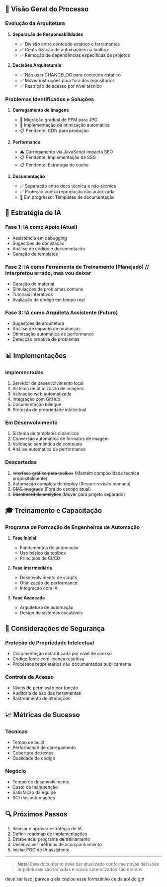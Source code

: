## 🎯 Visão Geral do Processo

### Evolução da Arquitetura

1. **Separação de Responsabilidades**
   - ✅ Divisão entre conteúdo estático e ferramentas
   - ✅ Centralização de automações na toolbox
   - ✅ Remoção de dependências específicas de projetos

2. **Decisões Arquiteturais**
   - ✅ Não usar CHANGELOG para conteúdo estático
   - ✅ Mover instruções para fora dos repositórios
   - ✅ Restrição de acesso por nível técnico

### Problemas Identificados e Soluções

1. **Carregamento de Imagens**
   - 🔄 Migração gradual de PPM para JPG
   - 🔄 Implementação de otimização automática
   - 📋 Pendente: CDN para produção

2. **Performance**
   - ⚠️ Carregamento via JavaScript impacta SEO
   - 📋 Pendente: Implementação de SSG
   - 📋 Pendente: Estratégia de cache

3. **Documentação**
   - ✅ Separação entre docs técnica e não-técnica
   - ✅ Proteção contra reprodução não autorizada
   - 🔄 Em progresso: Templates de documentação

## 🤖 Estratégia de IA

### Fase 1: IA como Apoio (Atual)
- Assistência em debugging
- Sugestões de otimização
- Análise de código e documentação
- Geração de templates

### Fase 2: IA como Ferramenta de Treinamento (Planejado) // interpŕetou errado, mas vou deixar
- Geração de material
- Simulações de problemas comuns
- Tutoriais interativos
- Avaliação de código em tempo real

### Fase 3: IA como Arquiteta Assistente (Futuro)
- Sugestões de arquitetura
- Análise de impacto de mudanças
- Otimização automática de performance
- Detecção proativa de problemas

## 📊 Implementações

### Implementadas
1. Servidor de desenvolvimento local
2. Sistema de otimização de imagens
3. Validação web automatizada
4. Integração com GitHub
5. Documentação bilíngue
6. Proteção de propriedade intelectual

### Em Desenvolvimento
1. Sistema de templates dinâmicos
2. Conversão automática de formatos de imagem
3. Validação semântica de conteúdo
4. Análise automática de performance

### Descartadas
1. ~~Interface gráfica para toolbox~~ (Mantém complexidade técnica propositalmente)
2. ~~Automação completa de deploy~~ (Requer revisão humana)
3. ~~CMS integrado~~ (Fora do escopo atual)
4. ~~Dashboard de analytics~~ (Mover para projeto separado)

## 🎓 Treinamento e Capacitação

### Programa de Formação de Engenheiros de Automação
1. **Fase Inicial**
   - Fundamentos de automação
   - Uso básico da toolbox
   - Princípios de CI/CD

2. **Fase Intermediária**
   - Desenvolvimento de scripts
   - Otimização de performance
   - Integração com IA

3. **Fase Avançada**
   - Arquitetura de automação
   - Design de sistemas escaláveis

## 🔐 Considerações de Segurança

### Proteção de Propriedade Intelectual
- Documentação estratificada por nível de acesso
- Código fonte com licença restritiva
- Processos proprietários não documentados publicamente

### Controle de Acesso
- Níveis de permissão por função
- Auditoria de uso das ferramentas
- Rastreamento de alterações

## 📈 Métricas de Sucesso

### Técnicas
- Tempo de build
- Performance de carregamento
- Cobertura de testes
- Qualidade de código

### Negócio
- Tempo de desenvolvimento
- Custo de manutenção
- Satisfação da equipe
- ROI das automações

## 🔍 Próximos Passos

1. Revisar e aprovar estratégia de IA
2. Definir roadmap de implementações
3. Estabelecer programa de treinamento
4. Desenvolver métricas de acompanhamento
5. Iniciar POC de IA assistente

---

> **Nota**: Este documento deve ser atualizado conforme novas decisões arquiteturais são tomadas e novos aprendizados são obtidos. 

deve ser isso, parece q ela copiou esse formatinho de da api do gpt
